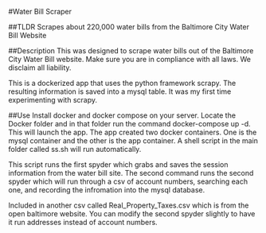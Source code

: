 #Water Bill Scraper

##TLDR
Scrapes about 220,000 water bills from the Baltimore City Water Bill Website

##Description
This was designed to scrape water bills out of the Baltimore City Water Bill website. Make sure you are in compliance with all laws. We disclaim all liability.

This is a dockerized app that uses the python framework scrapy. The resulting information is saved into a mysql table. It was my first time experimenting with scrapy.

##Use
Install docker and docker compose on your server. Locate the Docker folder and in that folder run the command docker-compose up -d. This will launch the app. The app created two docker containers. One is the mysql container and the other is the app container. A shell script in the main folder called ss.sh will run automatically. 

This script runs the first spyder which grabs and saves the session information from the water bill site. The second command runs the second spyder which will run through a csv of account numbers, searching each one, and recording the infromation into the mysql database. 

Included in another csv called Real_Property_Taxes.csv which is from the open baltimore website. You can modify the second spyder slightly to have it run addresses instead of account numbers.